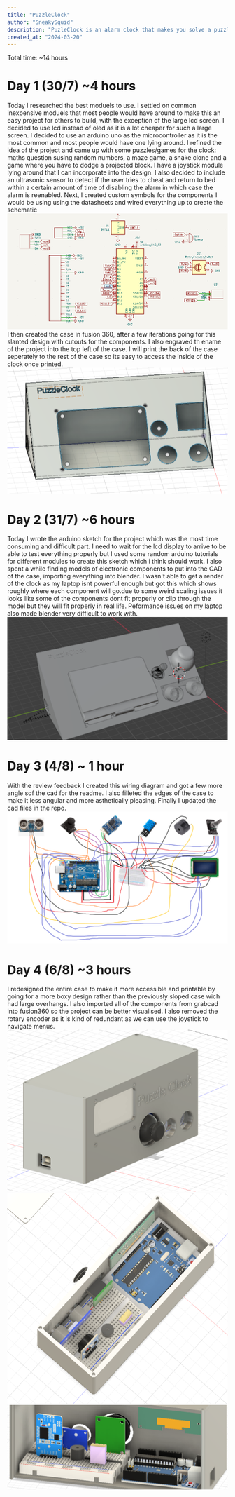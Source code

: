 ```yaml
---
title: "PuzzleClock"
author: "SneakySquid"
description: "PuzleClock is an alarm clock that makes you solve a puzzle to disable it"
created_at: "2024-03-20"
---
```


Total time: ~14 hours


# Day 1 (30/7) ~4 hours

Today I researched the best moduels to use. I settled on common inexpensive moduels that most people would have around to make this an easy project for others to build, with the exception of the large lcd screen. I decided to use lcd instead of oled as it is a lot cheaper for such a large screen. I decided to use an arduino uno as the microcontroller as it is the most common and most people would have one lying around. I refined the idea of the project and came up with some puzzles/games for the clock: maths question susing random numbers, a maze game, a snake clone and a game where you have to dodge a projected block. I have a joystick module lying around that I can incorporate into the design. I also decided to include an ultrasonic sensor to detect if the user tries to cheat and return to bed within a certain amount of time of disabling the alarm in which case the alarm is reenabled. Next, I created custom symbols for the components I would be using using the datasheets and wired everything up to create the schematic
![alt text](Images/image-1.png)  
I then created the case in fusion 360, after a few iterations going for this slanted design with cutouts for the components. I also engraved th ename of the project into the top left of the case. I will print the back of the case seperately to the rest of the case so its easy to access the inside of the clock once printed.
![alt text](Images/image.png)

# Day 2 (31/7) ~6 hours

Today I wrote the arduino sketch for the project which was the most time consuming and difficult part. I need to wait for the lcd display to arrive to be able to test everything properly but I used some random arduino tutorials for different modules to create this sketch which i think should work. I also spent a while finding models of electronic components to put into the CAD of the case, importing everything into blender. I  wasn't able to get a render of the clock as my laptop isnt powerful enough but got this which shows roughly where each component will go.due to some weird scaling issues it looks like some of the components dont fit properly or clip through the model but they will fit properly in real life. Peformance issues on my laptop also made blender very difficult to work with.
![alt text](Images/image-2.png)

# Day 3 (4/8) ~ 1 hour
With the review feedback I created this wiring diagram and got a few more angle sof the cad for the readme. I also filleted the edges of the case to make it less angular and more asthetically pleasing. Finally I updated the cad files in the repo.
![alt text](Images/image-3.png)

# Day 4 (6/8) ~3 hours
I redesigned the entire case to make it more accessible and printable by going for a more boxy design rather than the previously sloped case wich had large overhangs. I also imported all of the components from grabcad into fusion360 so the project can be better visualised. I also removed the rotary encoder as it is kind of redundant as we can use the joystick to navigate menus.
![alt text](Images/image-7.png)
![alt text](Images/image-8.png)
![alt text](Images/image-9.png)